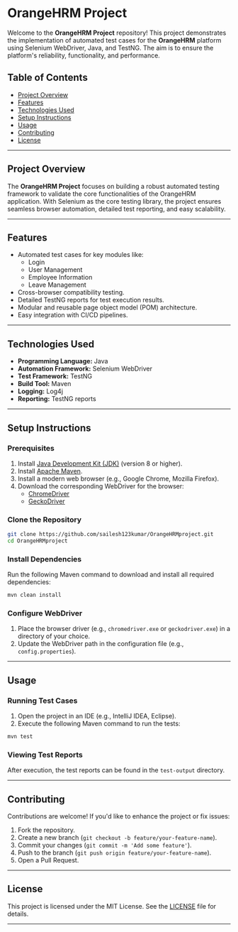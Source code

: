 # OrangeHRM Project

Welcome to the **OrangeHRM Project** repository! This project demonstrates the implementation of automated test cases for the **OrangeHRM** platform using Selenium WebDriver, Java, and TestNG. The aim is to ensure the platform's reliability, functionality, and performance.

## Table of Contents
- [Project Overview](#project-overview)
- [Features](#features)
- [Technologies Used](#technologies-used)
- [Setup Instructions](#setup-instructions)
- [Usage](#usage)
- [Contributing](#contributing)
- [License](#license)

---

## Project Overview

The **OrangeHRM Project** focuses on building a robust automated testing framework to validate the core functionalities of the OrangeHRM application. With Selenium as the core testing library, the project ensures seamless browser automation, detailed test reporting, and easy scalability.

---

## Features

- Automated test cases for key modules like:
  - Login
  - User Management
  - Employee Information
  - Leave Management
- Cross-browser compatibility testing.
- Detailed TestNG reports for test execution results.
- Modular and reusable page object model (POM) architecture.
- Easy integration with CI/CD pipelines.

---

## Technologies Used

- **Programming Language:** Java
- **Automation Framework:** Selenium WebDriver
- **Test Framework:** TestNG
- **Build Tool:** Maven
- **Logging:** Log4j
- **Reporting:** TestNG reports

---

## Setup Instructions

### Prerequisites

1. Install [Java Development Kit (JDK)](https://www.oracle.com/java/technologies/javase-downloads.html) (version 8 or higher).
2. Install [Apache Maven](https://maven.apache.org/).
3. Install a modern web browser (e.g., Google Chrome, Mozilla Firefox).
4. Download the corresponding WebDriver for the browser:
   - [ChromeDriver](https://chromedriver.chromium.org/downloads)
   - [GeckoDriver](https://github.com/mozilla/geckodriver/releases)

### Clone the Repository

```bash
git clone https://github.com/sailesh123kumar/OrangeHRMproject.git
cd OrangeHRMproject
```

### Install Dependencies

Run the following Maven command to download and install all required dependencies:

```bash
mvn clean install
```

### Configure WebDriver

1. Place the browser driver (e.g., `chromedriver.exe` or `geckodriver.exe`) in a directory of your choice.
2. Update the WebDriver path in the configuration file (e.g., `config.properties`).

---

## Usage

### Running Test Cases

1. Open the project in an IDE (e.g., IntelliJ IDEA, Eclipse).
2. Execute the following Maven command to run the tests:

```bash
mvn test
```

### Viewing Test Reports

After execution, the test reports can be found in the `test-output` directory.

---

## Contributing

Contributions are welcome! If you'd like to enhance the project or fix issues:

1. Fork the repository.
2. Create a new branch (`git checkout -b feature/your-feature-name`).
3. Commit your changes (`git commit -m 'Add some feature'`).
4. Push to the branch (`git push origin feature/your-feature-name`).
5. Open a Pull Request.

---

## License

This project is licensed under the MIT License. See the [LICENSE](LICENSE) file for details.

---

